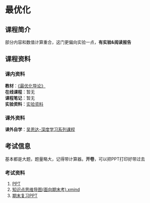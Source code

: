 # 最优化
## 课程简介
部分内容和数值计算重合，这门更偏向实验一点，**有实验&阅读报告**
## 课程资料
### 课内资料
**教材**：[《最优化导论》](https://zh.b-ok.cc/book/21876698/c8d97e)  
**在线课程**：暂无  
**课程笔记**：暂无  
**实验资料**：[实验资料](https://github.com/ScienceLi1125/CQU-Study/tree/main/%E6%9C%80%E4%BC%98%E5%8C%96%E6%8A%80%E6%9C%AF)
### 课外资料
**课外自学**：[吴恩达-深度学习系列课程](https://www.coursera.org/specializations/deep-learning)
## 考试信息
基本都是大题，题量略大，记得带计算器。**开卷**，可以把PPT打印好带过去
### 考试资料
1. [PPT]()  
2. [知识点思维导图(面向期末考).xmind]()  
3. [期末复习PPT]()